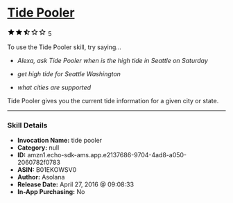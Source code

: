 # [Tide Pooler](http://alexa.amazon.com/#skills/amzn1.echo-sdk-ams.app.e2137686-9704-4ad8-a050-2060782f0783)
![2.1 stars](../../images/ic_star_black_18dp_1x.png)![2.1 stars](../../images/ic_star_black_18dp_1x.png)![2.1 stars](../../images/ic_star_half_black_18dp_1x.png)![2.1 stars](../../images/ic_star_border_black_18dp_1x.png)![2.1 stars](../../images/ic_star_border_black_18dp_1x.png) 5

To use the Tide Pooler skill, try saying...

* *Alexa, ask Tide Pooler when is the high tide in Seattle on Saturday*

* *get high tide for Seattle Washington*

* *what cities are supported*

Tide Pooler gives you the current tide information for a given city or state.

***

### Skill Details

* **Invocation Name:** tide pooler
* **Category:** null
* **ID:** amzn1.echo-sdk-ams.app.e2137686-9704-4ad8-a050-2060782f0783
* **ASIN:** B01EKOWSV0
* **Author:** Asolana
* **Release Date:** April 27, 2016 @ 09:08:33
* **In-App Purchasing:** No
